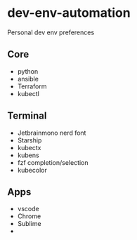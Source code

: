 # dev-env-automation
Personal dev env preferences

## Core
- python
- ansible
- Terraform
- kubectl

## Terminal
- Jetbrainmono nerd font
- Starship
- kubectx
- kubens
- fzf completion/selection
- kubecolor

## Apps
- vscode
- Chrome
- Sublime
- 
